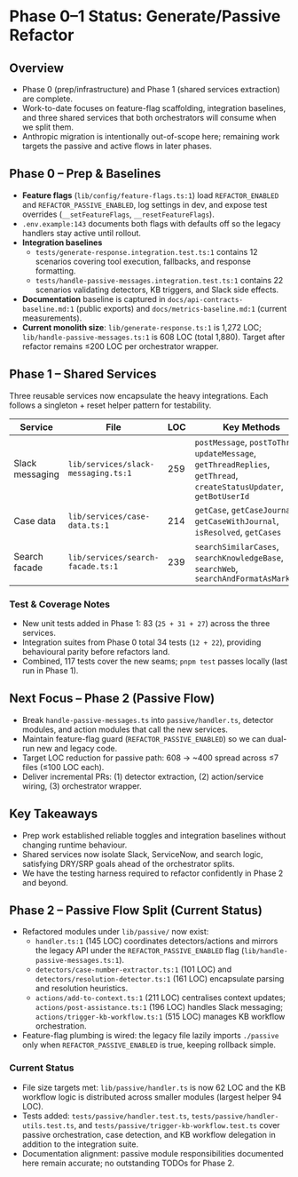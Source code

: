 # Phase 0–1 Status: Generate/Passive Refactor

## Overview
- Phase 0 (prep/infrastructure) and Phase 1 (shared services extraction) are complete.
- Work-to-date focuses on feature-flag scaffolding, integration baselines, and three shared services that both orchestrators will consume when we split them.
- Anthropic migration is intentionally out-of-scope here; remaining work targets the passive and active flows in later phases.

## Phase 0 – Prep & Baselines
- **Feature flags** (`lib/config/feature-flags.ts:1`) load `REFACTOR_ENABLED` and `REFACTOR_PASSIVE_ENABLED`, log settings in dev, and expose test overrides (`__setFeatureFlags`, `__resetFeatureFlags`).
- `.env.example:143` documents both flags with defaults off so the legacy handlers stay active until rollout.
- **Integration baselines**
  - `tests/generate-response.integration.test.ts:1` contains 12 scenarios covering tool execution, fallbacks, and response formatting.
  - `tests/handle-passive-messages.integration.test.ts:1` contains 22 scenarios validating detectors, KB triggers, and Slack side effects.
- **Documentation** baseline is captured in `docs/api-contracts-baseline.md:1` (public exports) and `docs/metrics-baseline.md:1` (current measurements).
- **Current monolith size**: `lib/generate-response.ts:1` is 1,272 LOC; `lib/handle-passive-messages.ts:1` is 608 LOC (total 1,880). Target after refactor remains ≤200 LOC per orchestrator wrapper.

## Phase 1 – Shared Services
Three reusable services now encapsulate the heavy integrations. Each follows a singleton + reset helper pattern for testability.

| Service | File | LOC | Key Methods | Tests (count) |
|---------|------|-----|-------------|---------------|
| Slack messaging | `lib/services/slack-messaging.ts:1` | 259 | `postMessage`, `postToThread`, `updateMessage`, `getThreadReplies`, `getThread`, `createStatusUpdater`, `getBotUserId` | `tests/slack-messaging.test.ts:1` (25) |
| Case data | `lib/services/case-data.ts:1` | 214 | `getCase`, `getCaseJournal`, `getCaseWithJournal`, `isResolved`, `getCases` | `tests/case-data.test.ts:1` (31) |
| Search facade | `lib/services/search-facade.ts:1` | 239 | `searchSimilarCases`, `searchKnowledgeBase`, `searchWeb`, `searchAndFormatAsMarkdown` | `tests/search-facade.test.ts:1` (27) |

### Test & Coverage Notes
- New unit tests added in Phase 1: 83 (`25 + 31 + 27`) across the three services.
- Integration suites from Phase 0 total 34 tests (`12 + 22`), providing behavioural parity before refactors land.
- Combined, 117 tests cover the new seams; `pnpm test` passes locally (last run in Phase 1).

## Next Focus – Phase 2 (Passive Flow)
- Break `handle-passive-messages.ts` into `passive/handler.ts`, detector modules, and action modules that call the new services.
- Maintain feature-flag guard (`REFACTOR_PASSIVE_ENABLED`) so we can dual-run new and legacy code.
- Target LOC reduction for passive path: 608 → ~400 spread across ≤7 files (≤100 LOC each).
- Deliver incremental PRs: (1) detector extraction, (2) action/service wiring, (3) orchestrator wrapper.

## Key Takeaways
- Prep work established reliable toggles and integration baselines without changing runtime behaviour.
- Shared services now isolate Slack, ServiceNow, and search logic, satisfying DRY/SRP goals ahead of the orchestrator splits.
- We have the testing harness required to refactor confidently in Phase 2 and beyond.

## Phase 2 – Passive Flow Split (Current Status)
- Refactored modules under `lib/passive/` now exist:
  - `handler.ts:1` (145 LOC) coordinates detectors/actions and mirrors the legacy API under the `REFACTOR_PASSIVE_ENABLED` flag (`lib/handle-passive-messages.ts:1`).
  - `detectors/case-number-extractor.ts:1` (101 LOC) and `detectors/resolution-detector.ts:1` (161 LOC) encapsulate parsing and resolution heuristics.
  - `actions/add-to-context.ts:1` (211 LOC) centralises context updates; `actions/post-assistance.ts:1` (196 LOC) handles Slack messaging; `actions/trigger-kb-workflow.ts:1` (515 LOC) manages KB workflow orchestration.
- Feature-flag plumbing is wired: the legacy file lazily imports `./passive` only when `REFACTOR_PASSIVE_ENABLED` is true, keeping rollback simple.

### Current Status
- File size targets met: `lib/passive/handler.ts` is now 62 LOC and the KB workflow logic is distributed across smaller modules (largest helper 94 LOC).
- Tests added: `tests/passive/handler.test.ts`, `tests/passive/handler-utils.test.ts`, and `tests/passive/trigger-kb-workflow.test.ts` cover passive orchestration, case detection, and KB workflow delegation in addition to the integration suite.
- Documentation alignment: passive module responsibilities documented here remain accurate; no outstanding TODOs for Phase 2.
